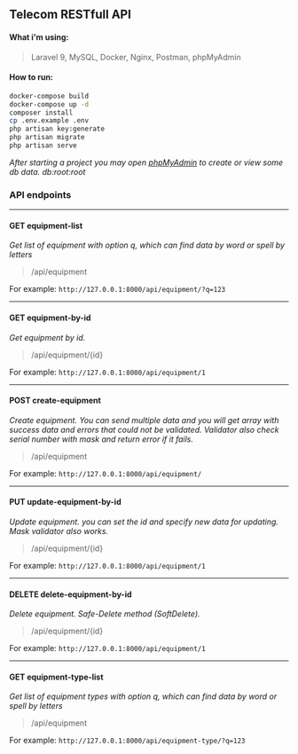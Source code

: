 ## Telecom RESTfull API

#### What i'm using: 
> Laravel 9, MySQL, Docker, Nginx, Postman, phpMyAdmin

#### How to run: 
```bash
docker-compose build
docker-compose up -d
composer install
cp .env.example .env
php artisan key:generate
php artisan migrate
php artisan serve
```

_After starting a project you may open [phpMyAdmin](http://127.0.0.1:8080) to create or view some db data. db:root:root_

### API endpoints

<hr>

#### GET equipment-list
_Get list of equipment with option q, which can find data by word or spell by letters_
>/api/equipment

For example: `http://127.0.0.1:8000/api/equipment/?q=123`

<hr>

#### GET equipment-by-id
_Get equipment by id._
>/api/equipment/{id}

For example: `http://127.0.0.1:8000/api/equipment/1`

<hr>

#### POST create-equipment
_Create equipment. You can send multiple data and you will get array with success data and errors that could not be validated. Validator also check serial number with mask and return error if it fails._
>/api/equipment

For example: `http://127.0.0.1:8000/api/equipment/`

<hr>

#### PUT update-equipment-by-id
_Update equipment. you can set the id and specify new data for updating. Mask validator also works._
>/api/equipment/{id}

For example: `http://127.0.0.1:8000/api/equipment/1`

<hr>

#### DELETE delete-equipment-by-id
_Delete equipment. Safe-Delete method (SoftDelete)._
>/api/equipment/{id}

For example: `http://127.0.0.1:8000/api/equipment/1`

<hr>

#### GET equipment-type-list
_Get list of equipment types with option q, which can find data by word or spell by letters_
>/api/equipment

For example: `http://127.0.0.1:8000/api/equipment-type/?q=123`

